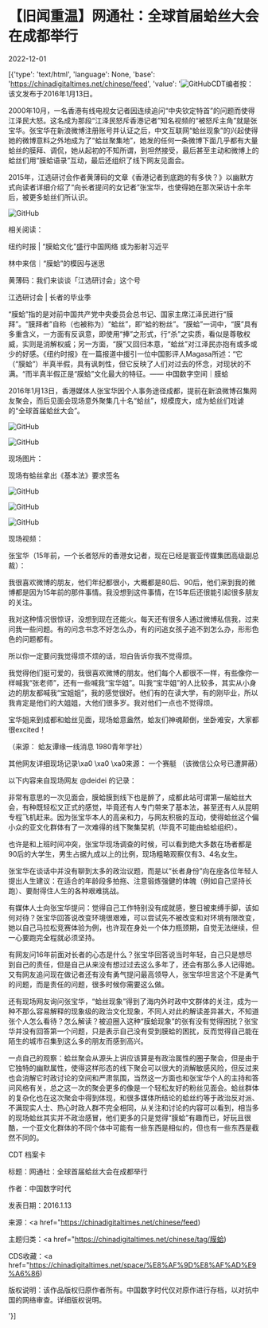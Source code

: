 # 【旧闻重温】网通社：全球首届蛤丝大会在成都举行

2022-12-01

[{'type': 'text/html', 'language': None, 'base': 'https://chinadigitaltimes.net/chinese/feed', 'value': '![GitHub](https://chinadigitaltimes.net/chinese/files/2016/01/蛤丝见面会3.png)CDT编者按：该文发布于2016年1月13日。



2000年10月，一名香港有线电视女记者因连续追问“中央钦定特首”的问题而使得江泽民大怒。这名成为那段“江泽民怒斥香港记者”知名视频的“被怒斥主角”就是张宝华。张宝华在新浪微博注册账号并认证之后，中文互联网“蛤丝现象”的兴起使得她的微博意料之外地成为了“蛤丝聚集地”，她发的任何一条微博下面几乎都有大量蛤丝的膜拜、调侃，她从起初的不知所谓，到坦然接受，最后甚至主动和微博上的蛤丝们用“膜蛤语录”互动，最后还组织了线下网友见面会。





2015年，江选研讨会作者黄薄码的文章《香港记者到底跑的有多快？》以幽默方式向读者详细介绍了“向长者提问的女记者”张宝华，也使得她在那次采访十余年后，被更多蛤丝们所认识。

![GitHub](https://chinadigitaltimes.net/chinese/files/2016/01/640-1-1.jpg)

相关阅读：





纽约时报 | “膜蛤文化”盛行中国网络 或为影射习近平





林中来信｜“膜蛤”的模因与迷思





黄薄码：我们来谈谈「江选研讨会」这个号





江选研讨会 | 长者的毕业季







“膜蛤”指的是对前中国共产党中央委员会总书记、国家主席江泽民进行“膜拜”。“膜拜者”自称（也被称为）“蛤丝”，即“蛤的粉丝”。“膜蛤”一词中，“膜”具有多重含义，一方面有反讽意，即使用“捧”之形式，行“杀”之实质，看似是尊敬权威，实则是消解权威；另一方面，“膜”又回归本意，“蛤丝”对江泽民亦抱有或多或少的好感。《纽约时报》在一篇报道中援引一位中国影评人Magasa所述：“它（“膜蛤”）半真半假，具有讽刺性，但它反映了人们对过去的怀念，对现状的不满。“而半真半假正是“膜蛤”文化最大的特征。—— 中国数字空间｜膜蛤



2016年1月13日，香港媒体人张宝华因个人事务途径成都，提前在新浪微博召集网友聚会，而后见面会现场意外聚集几十名“蛤丝”，规模庞大，成为蛤丝们戏谑的“全球首届蛤丝大会”。

![GitHub](http://chinadigitaltimes.net/chinese/files/2016/01/蛤丝见面会.jpg)

![GitHub](http://chinadigitaltimes.net/chinese/files/2016/01/蛤丝.png)

现场图片：

现场有蛤丝拿出《基本法》要求签名

![GitHub](http://chinadigitaltimes.net/chinese/files/2016/01/蛤丝见面会2.png)

![GitHub](http://chinadigitaltimes.net/chinese/files/2016/01/蛤丝见面会3.png)

![GitHub](http://chinadigitaltimes.net/chinese/files/2016/01/蛤丝见面会5.png)

现场视频：





张宝华（15年前，一个长者怒斥的香港女记者，现在已经是寰亚传媒集团高级副总裁）：



我很喜欢微博的朋友，他们年纪都很小，大概都是80后、90后，他们来到我的微博都是因为15年前的那件事情。我没想到这件事情，在15年后还很能引起很多朋友的关注。

我对这种情况很惊讶，没想到现在还能火。每天还有很多人通过微博私信我，过来问我一些问题。有的问念书念不好怎么办，有的问追女孩子追不到怎么办，形形色色的问题都有。

所以你一定要问我觉得烦不烦的话，坦白告诉你我不觉得烦。

我觉得他们挺可爱的，我很喜欢微博的朋友。他们每个人都很不一样，有些像你一样喊我“张老师”，还有一些喊我“宝华姐”。叫我“宝华姐”的人比较多，其实从小身边的朋友都喊我“宝姐姐”，我的感觉很好。他们有的在读大学，有的刚毕业，所以我肯定是他们的大姐姐，大他们很多岁。我对他们一点也不觉得烦。

宝华姐来到成都和蛤丝见面，现场蛤意盎然，蛤友们神魂颠倒，坐卧难安，大家都很excited！   

（来源： 蛤友谭缘一线消息 1980青年学社）



其他网友详细现场记录\xa0 \xa0 \xa0来源： 一个赛艇  （该微信公众号已遭屏蔽）



以下内容来自现场网友 @deidei 的记录：

非常有意思的一次见面会，膜蛤膜到线下也是醉了，成都此站可谓第一届蛤丝大会，有种既轻松又正式的感觉，毕竟还有人专门带来了基本法，甚至还有人从昆明专程飞机赶来。因为张宝华本人的高亲和力，与网友积极的互动，使得蛤丝这个偏小众的亚文化群体有了一次难得的线下聚集契机（毕竟不可能由蛤蛤组织）。

也许是和上班时间冲突，张宝华现场调查的时候，可以看到绝大多数在场者都是90后的大学生，男生占据九成以上的比例，现场粗略观察仅有3、4名女生。

张宝华在谈话中并没有聊到太多的政治议题，而是以“长者身份”向在座各位年轻人提出人生建议：在适合的年龄段多拍拖、注意锻炼强健的体魄（例如自己坚持长跑）、要耐得住人生的各种艰难挑战。

有媒体人士向张宝华提问：觉得自己工作特别没有成就感，整日被束缚手脚，该如何对待？张宝华回答说改变环境很艰难，可以尝试先不被改变和对环境有限改变，她以自己马拉松竞赛体验为例，也许现在身处一个体力瓶颈期，自觉无法继续，但一心要跑完全程就必须坚持。

有网友问16年前面对长者的心态是什么？张宝华回答说当时年轻，自己只是想尽到自己的责任，但是自己从来没有想过过去这么多年了，还会有那么多人记得她。又有网友追问现在做记者还有没有勇气提问最高领导人，张宝华坦言这个不是勇气的问题，而是责任的问题，很多时候你需要这么做。

还有现场网友询问张宝华，“蛤丝现象”得到了海内外时政中文群体的关注，成为一种不那么容易解释的现象级的政治文化现象，不同人对此的解读差异甚大，不知道张个人怎么看待？怎么解读？被迫圈入这种“膜蛤现象”的张有没有觉得困扰？张宝华并没有回答第一个问题，只是表示自己没有受到膜蛤的困扰，反而觉得自己能在陌生的城市召集到这么多的朋友而感到高兴。

一点自己的观察：蛤丝聚会从源头上讲应该算是有政治属性的圈子聚会，但是由于它独特的幽默属性，使得这样形态的线下聚会可以很大的消解敏感风险，但反过来也会消解它时政讨论的空间和严肃氛围，当然这一方面也和张宝华个人的主持和答问风格有关，总之这一次的聚会更多的像是一个轻松友好的粉丝见面会。蛤丝群体的复杂化也在这次聚会中得到体现，和很多媒体所结论的蛤丝约等于政治反对派、不满现实人士、热心时政人群不完全相同，从关注和讨论的内容可以看到，相当多的现场蛤丝其实并不政治感冒，他们更多的只是觉得“膜蛤”有趣而已，好玩且很酷，一个亚文化群体的不同个体中可能有一些东西是相似的，但也有一些东西是截然不同的。



CDT 档案卡

标题：网通社：全球首届蛤丝大会在成都举行

作者：中国数字时代

发表日期：2016.1.13

来源：<a href="https://chinadigitaltimes.net/chinese/feed)

主题归类：<a href="https://chinadigitaltimes.net/chinese/tag/膜蛤)

CDS收藏：<a href="https://chinadigitaltimes.net/space/%E8%AF%9D%E8%AF%AD%E9%A6%86)

版权说明：该作品版权归原作者所有。中国数字时代仅对原作进行存档，以对抗中国的网络审查。详细版权说明。



'}]